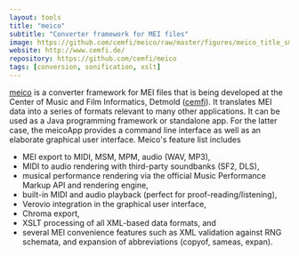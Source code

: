 ```yaml
---
layout: tools
title: "meico"
subtitle: "Converter framework for MEI files"
image: https://github.com/cemfi/meico/raw/master/figures/meico_title_small.png
website: http://www.cemfi.de/
repository: https://github.com/cemfi/meico
tags: [conversion, sonification, xslt]
---
```


[meico](https://github.com/cemfi/meico) is a converter framework for MEI files that is being developed at the Center of Music and Film Informatics, Detmold ([cemfi](http://www.cemfi.de/)). It translates MEI data into a series of formats relevant to many other applications. It can be used as a Java programming framework or standalone app. For the latter case, the meicoApp provides a command line interface as well as an elaborate graphical user interface. Meico's feature list includes

- MEI export to MIDI, MSM, MPM, audio (WAV, MP3),
- MIDI to audio rendering with third-party soundbanks (SF2, DLS),
- musical performance rendering via the official Music Performance Markup API and rendering engine,
- built-in MIDI and audio playback (perfect for proof-reading/listening),
- Verovio integration in the graphical user interface,
- Chroma export,
- XSLT processing of all XML-based data formats, and
- several MEI convenience features such as XML validation against RNG schemata, and expansion of abbreviations (copyof, sameas, expan).
